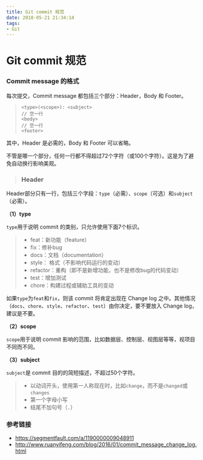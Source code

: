 ```yaml
---
title: Git commit 规范
date: 2018-05-21 21:34:14
tags:
- Git
---
```


# Git commit 规范

### Commit message 的格式

每次提交，Commit message 都包括三个部分：Header，Body 和 Footer。

> ```
> <type>(<scope>): <subject>
> // 空一行
> <body>
> // 空一行
> <footer>
> ```

其中，Header 是必需的，Body 和 Footer 可以省略。

不管是哪一个部分，任何一行都不得超过72个字符（或100个字符）。这是为了避免自动换行影响美观。

> ###  Header

Header部分只有一行，包括三个字段：`type`（必需）、`scope`（可选）和`subject`（必需）。

**（1）type**

`type`用于说明 commit 的类别，只允许使用下面7个标识。

> - feat：新功能（feature）
> - fix：修补bug
> - docs：文档（documentation）
> - style： 格式（不影响代码运行的变动）
> - refactor：重构（即不是新增功能，也不是修改bug的代码变动）
> - test：增加测试
> - chore：构建过程或辅助工具的变动

<!--more-->

如果`type`为`feat`和`fix`，则该 commit 将肯定出现在 Change log 之中。其他情况（`docs`、`chore`、`style`、`refactor`、`test`）由你决定，要不要放入 Change log，建议是不要。

**（2）scope**

`scope`用于说明 commit 影响的范围，比如数据层、控制层、视图层等等，视项目不同而不同。

**（3）subject**

`subject`是 commit 目的的简短描述，不超过50个字符。

> - 以动词开头，使用第一人称现在时，比如`change`，而不是`changed`或`changes`
> - 第一个字母小写
> - 结尾不加句号（`.`）

 

### 参考链接

+ <https://segmentfault.com/a/1190000009048911>
+ <http://www.ruanyifeng.com/blog/2016/01/commit_message_change_log.html>